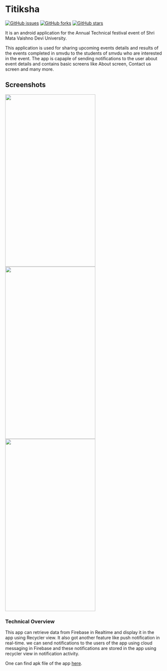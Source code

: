 # Titiksha
[![GitHub issues](https://img.shields.io/github/issues/RajaVamsi11/Titiksha-18)](https://github.com/RajaVamsi11/Titiksha-18/issues)
[![GitHub forks](https://img.shields.io/github/forks/RajaVamsi11/Titiksha-18)](https://github.com/RajaVamsi11/Titiksha-18/network)
[![GitHub stars](https://img.shields.io/github/stars/RajaVamsi11/Titiksha-18)](https://github.com/RajaVamsi11/Titiksha-18/stargazers)

It is an android application for the Annual Technical festival event of Shri Mata Vaishno Devi University.

This application is used for sharing upcoming events details and results of the events completed in smvdu
to the students of smvdu who are interested in the event. The app is capaple of sending notifications to the user about event details and contains
basic screens like About screen, Contact us screen and many more.

## Screenshots

<p>
  <img src="https://user-images.githubusercontent.com/30550059/55263425-f590f280-5296-11e9-9db4-b89dc1b78d45.jpg" width="288" height="550" />
  <img src="https://user-images.githubusercontent.com/30550059/55263427-f590f280-5296-11e9-9daf-2a346455b943.jpg" width="288" height="550" /> 
  <img src="https://user-images.githubusercontent.com/30550059/55263428-f6298900-5296-11e9-8293-654617e1655c.jpg" width="288" height="550" />
</p>

### Technical Overview
This app can retrieve data from Firebase in Realtime and display it in the app using Recycler view. 
It also got another feature like push notification in real-time.
we can send notifications to the users of the app using cloud
messaging in Firebase and these notifications are stored in the app using recycler
view in notification activity.

One can find apk file of the app <a href='https://drive.google.com/file/d/1D7RtpntBh4kuFa7J_E8cinzWrkgZ9Wbv/view'>here</a>.
